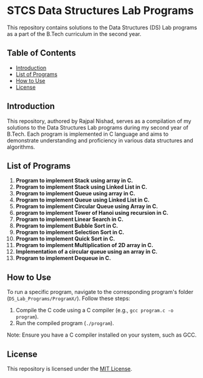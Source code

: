 # STCS Data Structures Lab Programs

This repository contains solutions to the Data Structures (DS) Lab programs as a part of the B.Tech curriculum in the second year.

## Table of Contents

- [Introduction](#introduction)
- [List of Programs](#list-of-programs)
- [How to Use](#how-to-use)
- [License](#license)

## Introduction

This repository, authored by Rajpal Nishad, serves as a compilation of my solutions to the Data Structures Lab programs during my second year of B.Tech. Each program is implemented in C language and aims to demonstrate understanding and proficiency in various data structures and algorithms.

## List of Programs

1. **Program to implement Stack using array in C.**
2. **Program to implement Stack using Linked List in C.**
3. **Program to implement Queue using array in C.**
4. **Program to implement Queue using Linked List in C.**
5. **Program to implement Circular Queue using Array in C.**
6. **program to implement Tower of Hanoi using recursion in C.**
7. **Program to implement Linear Search in C.**
8. **Program to implement Bubble Sort in C.**
9. **Program to implement Selection Sort in C.**
10. **Program to implement Quick Sort in C.**
11. **Program to implement Multiplication of 2D array in C.**
12. **Implementation of a circular queue using an array in C.**
13. **Program to implement Dequeue in C.**

## How to Use

To run a specific program, navigate to the corresponding program's folder (`DS_Lab_Programs/ProgramX/`). Follow these steps:

1. Compile the C code using a C compiler (e.g., `gcc program.c -o program`).
3. Run the compiled program (`./program`).

Note: Ensure you have a C compiler installed on your system, such as GCC.

## License

This repository is licensed under the [MIT License](LICENSE).
